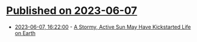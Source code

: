 # [Published on 2023-06-07](index.md)

* [2023-06-07, 16:22:00](https://soylentnews.org/article.pl?sid=23/06/06/0236250&from=rss) - [A Stormy, Active Sun May Have Kickstarted Life on Earth](https://soylentnews.org/article.pl?sid=23/06/06/0236250&from=rss)
